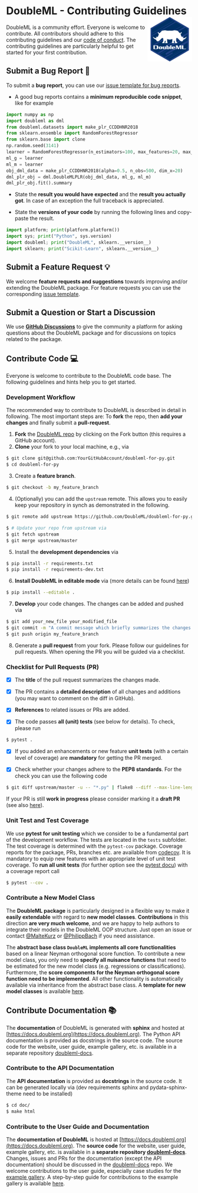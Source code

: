 # DoubleML - Contributing Guidelines <a href="https://docs.doubleml.org"><img src="https://raw.githubusercontent.com/DoubleML/doubleml-for-py/master/doc/logo.png" align="right" width = "120" /></a>

DoubleML is a community effort.
Everyone is welcome to contribute.
All contributors should adhere to this contributing guidelines
and our [code of conduct](https://github.com/DoubleML/doubleml-for-py/blob/master/CODE_OF_CONDUCT.md).
The contributing guidelines are particularly helpful to get started for your first contribution.

## Submit a Bug Report :bug:
To submit a **bug report**, you can use our
[issue template for bug reports](https://github.com/DoubleML/doubleml-for-py/issues/new/choose).

-  A good bug reports contains a **minimum reproducible code snippet**, like for example

```python
import numpy as np
import doubleml as dml
from doubleml.datasets import make_plr_CCDDHNR2018
from sklearn.ensemble import RandomForestRegressor
from sklearn.base import clone
np.random.seed(3141)
learner = RandomForestRegressor(n_estimators=100, max_features=20, max_depth=5, min_samples_leaf=2)
ml_g = learner
ml_m = learner
obj_dml_data = make_plr_CCDDHNR2018(alpha=0.5, n_obs=500, dim_x=20)
dml_plr_obj = dml.DoubleMLPLR(obj_dml_data, ml_g, ml_m)
dml_plr_obj.fit().summary
```

-  State the **result you would have expected** and the **result you actually got**.
In case of an exception the full traceback is appreciated.

-  State the **versions of your code** by running the following lines and copy-paste the result.

```python
import platform; print(platform.platform())
import sys; print("Python", sys.version)
import doubleml; print("DoubleML", sklearn.__version__)
import sklearn; print("Scikit-Learn", sklearn.__version__)
```

## Submit a Feature Request :bulb:
We welcome **feature requests and suggestions** towards improving and/or extending the DoubleML package.
For feature requests you can use the corresponding
[issue template](https://github.com/DoubleML/doubleml-for-py/issues/new/choose).

## Submit a Question or Start a Discussion
We use **[GitHub Discussions](https://github.com/DoubleML/doubleml-for-py/discussions)** to give the community a platform
for asking questions about the DoubleML package and for discussions on topics related to the package.

## Contribute Code :computer:
Everyone is welcome to contribute to the DoubleML code base.
The following guidelines and hints help you to get started.

### Development Workflow
The recommended way to contribute to DoubleML is described in detail in following.
The most important steps are: To **fork** the repo, then **add your changes** and finally submit a **pull-request**.
1. **Fork** the [DoubleML repo](https://github.com/DoubleML/doubleml-for-py)
by clicking on the Fork button (this requires a GitHub account).
2. **Clone** your fork to your local machine, e.g., via
```bash
$ git clone git@github.com:YourGitHubAccount/doubleml-for-py.git
$ cd doubleml-for-py
```
3. Create a **feature branch**.
```bash
$ git checkout -b my_feature_branch
```
4. (Optionally) you can add the `upstream` remote.
This allows you to easily keep your repository in synch as demonstrated in the following.
```bash
$ git remote add upstream https://github.com/DoubleML/doubleml-for-py.git
```
```bash
$ # Update your repo from upstream via
$ git fetch upstream
$ git merge upstream/master
```
5. Install the **development dependencies** via
```bash
$ pip install -r requirements.txt
$ pip install -r requirements-dev.txt
```
6. **Install DoubleML in editable mode** via (more details can be found
[here](https://docs.doubleml.org/stable/intro/install.html#python-building-the-package-from-source))
```bash
$ pip install --editable .
```
7. **Develop** your code changes. The changes can be added and pushed via
```bash
$ git add your_new_file your_modified_file
$ git commit -m "A commit message which briefly summarizes the changes made"
$ git push origin my_feature_branch
```
8. Generate a **pull request** from your fork.
Please follow our guidelines for pull requests.
When opening the PR you will be guided via a checklist.

### Checklist for Pull Requests (PR)
- [x]  The **title** of the pull request summarizes the changes made.

- [x]  The PR contains a **detailed description** of all changes and additions
(you may want to comment on the diff in GitHub).

- [x]  **References** to related issues or PRs are added.

- [x]  The code passes **all (unit) tests** (see below for details).
To check, please run
```bash
$ pytest .
```

- [x]  If you added an enhancements or new feature **unit tests**
(with  a certain level of coverage) are **mandatory** for getting the PR merged.

- [x]  Check whether your changes adhere to the **PEP8 standards**.
For the check you can use the following code
```bash
$ git diff upstream/master -u -- "*.py" | flake8 --diff --max-line-length=127
```

If your PR is still **work in progress** please consider marking it a **draft PR**
(see also [here](https://docs.github.com/en/pull-requests/collaborating-with-pull-requests/proposing-changes-to-your-work-with-pull-requests/creating-a-pull-request)).

### Unit Test and Test Coverage
We use **pytest for unit testing** which we consider to be a fundamental part of the development workflow.
The tests are located in the `tests` subfolder.
The test coverage is determined with the `pytest-cov` package.
Coverage reports for the package, PRs, branches etc. are available from
[codecov](https://app.codecov.io/gh/DoubleML/doubleml-for-py).
It is mandatory to equip new features with an appropriate level of unit test coverage.
To **run all unit tests** (for further option see the [pytest docu](https://docs.pytest.org)) with a coverage report
call
```bash
$ pytest --cov .
```

### Contribute a New Model Class
The **DoubleML package** is particularly designed in a flexible way to make it **easily extendable** with regard to
**new model classes**.
**Contributions** in this direction **are very much welcome**, and we are happy to help authors to integrate their models in the
DoubleML OOP structure.
Just open an issue or contact [@MalteKurz](https://github.com/MalteKurz) or
[@PhilippBach](https://github.com/PhilippBach) if you need assistance.

The **abstract base class `DoubleML` implements all core functionalities** based on a linear Neyman orthogonal score
function.
To contribute a new model class, you only need to **specify all nuisance functions** that need to be estimated for the
new model class (e.g. regressions or classifications).
Furthermore, the **score components for the Neyman orthogonal score function need to be implemented**.
All other functionality is automatically available via inheritance from the abstract base class.
A **template for new model classes** is available
[here](https://github.com/DoubleML/doubleml-docs/model_templates/double_ml_model_template.py).

## Contribute Documentation :books:
The **documentation** of DoubleML is generated with **sphinx** and hosted at
[https://docs.doubleml.org](https://docs.doubleml.org).
The Python API documentation is provided as docstrings in the source code.
The source code for the website, user guide, example gallery, etc. is available in a separate repository
[doubleml-docs](https://github.com/DoubleML/doubleml-docs).

### Contribute to the API Documentation
The **API documentation** is provided as **docstrings** in the source code.
It can be generated locally via (dev requirements sphinx and pydata-sphinx-theme need to be installed)
```bash
$ cd doc/
$ make html
```

### Contribute to the User Guide and Documentation
The **documentation of DoubleML** is hosted at [https://docs.doubleml.org](https://docs.doubleml.org).
The **source code** for the website, user guide, example gallery, etc. is available in a **separate repository
[doubleml-docs](https://github.com/DoubleML/doubleml-docs)**.
Changes, issues and PRs for the documentation (except the API documentation) should be discussed in the 
[doubleml-docs](https://github.com/DoubleML/doubleml-docs) repo.
We welcome contributions to the user guide, especially case studies for the
[example gallery](https://docs.doubleml.org/stable/examples/index.html).
A step-by-step guide for contributions to the example gallery is available
[here](https://github.com/DoubleML/doubleml-docs/wiki/Contribute-to-our-Website-and-Example-Gallery).
